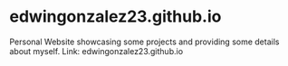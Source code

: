 # edwingonzalez23.github.io
Personal Website showcasing some projects and providing some details about myself. 
Link: edwingonzalez23.github.io

